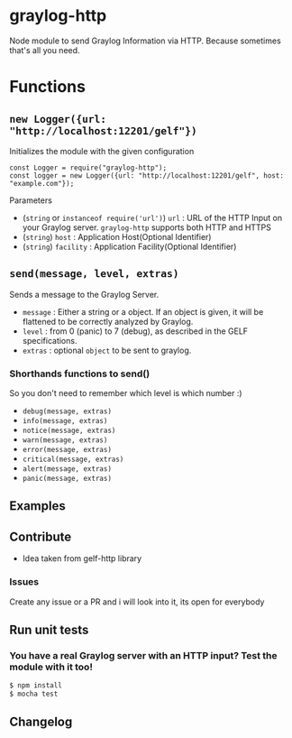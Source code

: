 # graylog-http
Node module to send Graylog Information via HTTP. Because sometimes that's all you need.

# Functions

## `new Logger({url: "http://localhost:12201/gelf"})`

Initializes the module with the given configuration

	const Logger = require("graylog-http");
	const logger = new Logger({url: "http://localhost:12201/gelf", host: "example.com"});

Parameters

- (`string` or `instanceof require('url')`) `url` : URL of the HTTP Input on your Graylog server. `graylog-http` supports both HTTP and HTTPS
- (`string`) `host` : Application Host(Optional Identifier)
- (`string`) `facility` : Application Facility(Optional Identifier)

	
## `send(message, level, extras)`

Sends a message to the Graylog Server.
- `message` : Either a string or a object. If an object is given, it will be flattened to be correctly analyzed by Graylog. 
- `level` : from 0 (panic) to 7 (debug), as described in the GELF specifications.
- `extras` : optional `object` to be sent to graylog.

### Shorthands functions to send()

So you don't need to remember which level is which number :)
- `debug(message, extras)`
- `info(message, extras)`
- `notice(message, extras)`
- `warn(message, extras)`
- `error(message, extras)`
- `critical(message, extras)`
- `alert(message, extras)`
- `panic(message, extras)`
## Examples

## Contribute 
- Idea taken from gelf-http library

### Issues
Create any issue or a PR and i will look into it, its open for everybody

## Run unit tests
### You have a real Graylog server with an HTTP input? Test the module with it too!

```bash
$ npm install
$ mocha test
```
## Changelog

